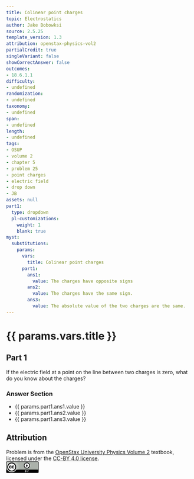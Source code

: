 ```yaml
---
title: Colinear point charges
topic: Electrostatics
author: Jake Bobowksi
source: 2.5.25
template_version: 1.3
attribution: openstax-physics-vol2
partialCredit: true
singleVariant: false
showCorrectAnswer: false
outcomes:
- 18.6.1.1
difficulty:
- undefined
randomization:
- undefined
taxonomy:
- undefined
span:
- undefined
length:
- undefined
tags:
- OSUP
- volume 2
- chapter 5
- problem 25
- point charges
- electric field
- drop down
- JB
assets: null
part1:
  type: dropdown
  pl-customizations:
    weight: 1
    blank: true
myst:
  substitutions:
    params:
      vars:
        title: Colinear point charges
      part1:
        ans1:
          value: The charges have opposite signs
        ans2:
          value: The charges have the same sign.
        ans3:
          value: The absolute value of the two charges are the same.
---
```

# {{ params.vars.title }}

## Part 1

If the electric field at a point on the line between two charges is zero, what do you know about the charges?

### Answer Section

- {{ params.part1.ans1.value }}
- {{ params.part1.ans2.value }}
- {{ params.part1.ans3.value }}

## Attribution

Problem is from the [OpenStax University Physics Volume 2](https://openstax.org/details/books/university-physics-volume-2) textbook, licensed under the [CC-BY 4.0 license](https://creativecommons.org/licenses/by/4.0/).<br>![Image representing the Creative Commons 4.0 BY license.](https://raw.githubusercontent.com/firasm/bits/master/by.png)